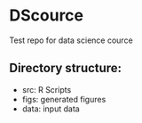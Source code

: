 # DScource
Test repo for data science cource

## Directory structure:
* src: R Scripts
* figs: generated figures
* data: input data
